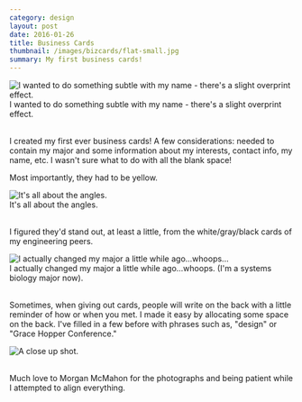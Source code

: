 ```yaml
---
category: design
layout: post
date: 2016-01-26
title: Business Cards
thumbnail: /images/bizcards/flat-small.jpg
summary: My first business cards! 
---
```


<div class = "post-image">
<image height="auto" alt ="I wanted to do something subtle with my name - there's a slight overprint effect." src= "/images/bizcards/flat-small.png"/> <br/>
I wanted to do something subtle with my name - there's a slight overprint effect.
</div>
<br/>


I created my first ever business cards! 
A few considerations: needed to contain my major and some information about my interests, contact info, my name, etc. I wasn't sure what to do with all the blank space!

Most importantly, they had to be yellow.

<div class = "post-image">
<image height="auto" alt ="It's all about the angles." src= "/images/bizcards/diag-small.png"/> <br/>
It's all about the angles.
</div>
<br/>

I figured they'd stand out, at least a little, from the white/gray/black cards of my engineering peers.

<div class = "post-image">
<image height="auto" alt ="I actually changed my major a little while ago...whoops..." src= "/images/bizcards/flat-2-small.png"/> <br/>
I actually changed my major a little while ago...whoops. (I'm a systems biology major now).
</div>
<br/>

Sometimes, when giving out cards, people will write on the back with a little reminder of how or when you met. I made it easy by allocating some space on the back. I've filled in a few before with phrases such as, "design" or "Grace Hopper Conference."

<div class = "post-image">
<image height="auto" alt ="A close up shot." src= "/images/bizcards/thumb-small.png"/> <br/>
</div>
<br/>

Much love to Morgan McMahon for the photographs and being patient while I attempted to align everything.